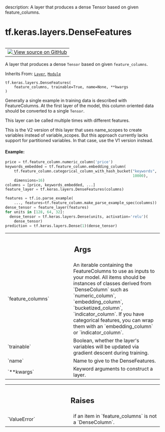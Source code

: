 description: A layer that produces a dense Tensor based on given feature_columns.

<div itemscope itemtype="http://developers.google.com/ReferenceObject">
<meta itemprop="name" content="tf.keras.layers.DenseFeatures" />
<meta itemprop="path" content="Stable" />
<meta itemprop="property" content="__init__"/>
</div>

# tf.keras.layers.DenseFeatures

<!-- Insert buttons and diff -->

<table class="tfo-notebook-buttons tfo-api nocontent" align="left">
<td>
  <a target="_blank" href="https://github.com/keras-team/keras/tree/v2.15.0/keras/feature_column/dense_features_v2.py#L31-L98">
    <img src="https://www.tensorflow.org/images/GitHub-Mark-32px.png" />
    View source on GitHub
  </a>
</td>
</table>



A layer that produces a dense `Tensor` based on given `feature_columns`.

Inherits From: [`Layer`](../../../tf/keras/layers/Layer.md), [`Module`](../../../tf/Module.md)

<pre class="devsite-click-to-copy prettyprint lang-py tfo-signature-link">
<code>tf.keras.layers.DenseFeatures(
    feature_columns, trainable=True, name=None, **kwargs
)
</code></pre>



<!-- Placeholder for "Used in" -->

Generally a single example in training data is described with
FeatureColumns.  At the first layer of the model, this column oriented data
should be converted to a single `Tensor`.

This layer can be called multiple times with different features.

This is the V2 version of this layer that uses name_scopes to create
variables instead of variable_scopes. But this approach currently lacks
support for partitioned variables. In that case, use the V1 version instead.

#### Example:



```python
price = tf.feature_column.numeric_column('price')
keywords_embedded = tf.feature_column.embedding_column(
    tf.feature_column.categorical_column_with_hash_bucket("keywords",
                                                          10000),
    dimensions=16)
columns = [price, keywords_embedded, ...]
feature_layer = tf.keras.layers.DenseFeatures(columns)

features = tf.io.parse_example(
    ..., features=tf.feature_column.make_parse_example_spec(columns))
dense_tensor = feature_layer(features)
for units in [128, 64, 32]:
  dense_tensor = tf.keras.layers.Dense(units, activation='relu')(
    dense_tensor)
prediction = tf.keras.layers.Dense(1)(dense_tensor)
```

<!-- Tabular view -->
 <table class="responsive fixed orange">
<colgroup><col width="214px"><col></colgroup>
<tr><th colspan="2"><h2 class="add-link">Args</h2></th></tr>

<tr>
<td>
`feature_columns`<a id="feature_columns"></a>
</td>
<td>
An iterable containing the FeatureColumns to use as
inputs to your model. All items should be instances of classes
derived from `DenseColumn` such as `numeric_column`,
`embedding_column`, `bucketized_column`, `indicator_column`. If you
have categorical features, you can wrap them with an
`embedding_column` or `indicator_column`.
</td>
</tr><tr>
<td>
`trainable`<a id="trainable"></a>
</td>
<td>
 Boolean, whether the layer's variables will be updated via
gradient descent during training.
</td>
</tr><tr>
<td>
`name`<a id="name"></a>
</td>
<td>
Name to give to the DenseFeatures.
</td>
</tr><tr>
<td>
`**kwargs`<a id="**kwargs"></a>
</td>
<td>
Keyword arguments to construct a layer.
</td>
</tr>
</table>



<!-- Tabular view -->
 <table class="responsive fixed orange">
<colgroup><col width="214px"><col></colgroup>
<tr><th colspan="2"><h2 class="add-link">Raises</h2></th></tr>

<tr>
<td>
`ValueError`<a id="ValueError"></a>
</td>
<td>
if an item in `feature_columns` is not a `DenseColumn`.
</td>
</tr>
</table>



